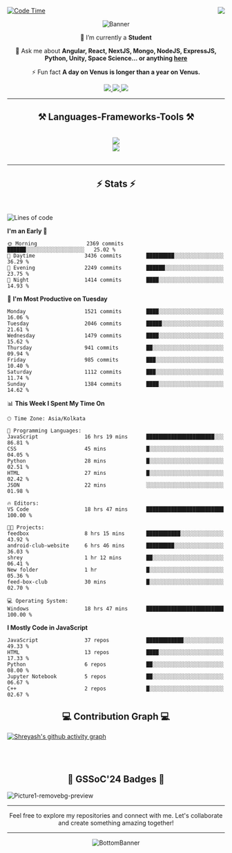 <div>
 
<img align="right" src="https://visitor-badge.laobi.icu/badge?page_id=shreyash3087.shreyash3087" />

 [![Code Time](https://wakatime.com/badge/user/cd5f70df-e644-46f4-a03b-e1ce78615131.svg)](https://wakatime.com/@cd5f70df-e644-46f4-a03b-e1ce78615131)
 
</div>


<div align="center">
 
![Banner](https://github.com/user-attachments/assets/fe33d289-b057-4d85-ad76-3103802aa9e1)

</div>


<div align="center">
 
 🔭 I’m currently a **Student** 

💬 Ask me about **Angular, React, NextJS, Mongo, NodeJS, ExpressJS, Python, Unity, Space Science... or anything [here](https://github.com/shreyash3087/shreyash3087/issues)**

⚡ Fun fact **A day on Venus is longer than a year on Venus.**

</div>
 
<div align="center"> 
  <a href="mailto:shreyash3087@gmail.com">
    <img src="https://img.shields.io/badge/Gmail-333333?style=for-the-badge&logo=gmail&logoColor=red" />
  </a>
  <a href="https://www.linkedin.com/in/shreyash-srivastava-1a1161280" target="_blank">
    <img src="https://img.shields.io/badge/LinkedIn-0077B5?style=for-the-badge&logo=linkedin&logoColor=white" target="_blank" />
  </a>
  <a href="https://github.com/shreyash3087" target="_blank">
     <img src="https://img.shields.io/badge/Github-FF5722?style=for-the-badge&logo=github&logoColor=white" target="_blank" />
  </a>
</div>
<hr/>
 
<h2 align="center">⚒️ Languages-Frameworks-Tools ⚒️</h2>
<br/>
<div align="center">
    <img src="https://skillicons.dev/icons?i=react,bootstrap,html,css,vscode,github,figma,cpp,vercel,netlify" /><br>
    <img src="https://skillicons.dev/icons?i=tailwind,git,nodejs,python,javascript,typescript,express,firebase,mongodb,nextjs,unity,azure,blender" /><br>
</div>

<br/>
<hr/>

<h2 align="center">⚡ Stats ⚡</h2>

<br>
<div>
 
 
<!--START_SECTION:waka-->
![Lines of code](https://img.shields.io/badge/From%20Hello%20World%20I%27ve%20Written-5.0%20million%20lines%20of%20code-blue)

**I'm an Early 🐤** 

```text
🌞 Morning                2369 commits        ██████░░░░░░░░░░░░░░░░░░░   25.02 % 
🌆 Daytime                3436 commits        █████████░░░░░░░░░░░░░░░░   36.29 % 
🌃 Evening                2249 commits        ██████░░░░░░░░░░░░░░░░░░░   23.75 % 
🌙 Night                  1414 commits        ████░░░░░░░░░░░░░░░░░░░░░   14.93 % 
```
📅 **I'm Most Productive on Tuesday** 

```text
Monday                   1521 commits        ████░░░░░░░░░░░░░░░░░░░░░   16.06 % 
Tuesday                  2046 commits        █████░░░░░░░░░░░░░░░░░░░░   21.61 % 
Wednesday                1479 commits        ████░░░░░░░░░░░░░░░░░░░░░   15.62 % 
Thursday                 941 commits         ██░░░░░░░░░░░░░░░░░░░░░░░   09.94 % 
Friday                   985 commits         ███░░░░░░░░░░░░░░░░░░░░░░   10.40 % 
Saturday                 1112 commits        ███░░░░░░░░░░░░░░░░░░░░░░   11.74 % 
Sunday                   1384 commits        ████░░░░░░░░░░░░░░░░░░░░░   14.62 % 
```


📊 **This Week I Spent My Time On** 

```text
🕑︎ Time Zone: Asia/Kolkata

💬 Programming Languages: 
JavaScript               16 hrs 19 mins      ██████████████████████░░░   86.81 % 
CSS                      45 mins             █░░░░░░░░░░░░░░░░░░░░░░░░   04.05 % 
Python                   28 mins             █░░░░░░░░░░░░░░░░░░░░░░░░   02.51 % 
HTML                     27 mins             █░░░░░░░░░░░░░░░░░░░░░░░░   02.42 % 
JSON                     22 mins             ░░░░░░░░░░░░░░░░░░░░░░░░░   01.98 % 

🔥 Editors: 
VS Code                  18 hrs 47 mins      █████████████████████████   100.00 % 

🐱‍💻 Projects: 
feedbox                  8 hrs 15 mins       ███████████░░░░░░░░░░░░░░   43.92 % 
android-club-website     6 hrs 46 mins       █████████░░░░░░░░░░░░░░░░   36.03 % 
shrey                    1 hr 12 mins        ██░░░░░░░░░░░░░░░░░░░░░░░   06.41 % 
New folder               1 hr                █░░░░░░░░░░░░░░░░░░░░░░░░   05.36 % 
feed-box-club            30 mins             █░░░░░░░░░░░░░░░░░░░░░░░░   02.70 % 

💻 Operating System: 
Windows                  18 hrs 47 mins      █████████████████████████   100.00 % 
```

**I Mostly Code in JavaScript** 

```text
JavaScript               37 repos            ████████████░░░░░░░░░░░░░   49.33 % 
HTML                     13 repos            ████░░░░░░░░░░░░░░░░░░░░░   17.33 % 
Python                   6 repos             ██░░░░░░░░░░░░░░░░░░░░░░░   08.00 % 
Jupyter Notebook         5 repos             ██░░░░░░░░░░░░░░░░░░░░░░░   06.67 % 
C++                      2 repos             █░░░░░░░░░░░░░░░░░░░░░░░░   02.67 % 
```




<!--END_SECTION:waka-->

</div>

<div>
  <div align="center" ><h2 align="center">💻 Contribution Graph 💻</h2></div>
 
  [![Shreyash's github activity graph](https://github-readme-activity-graph.vercel.app/graph?username=shreyash3087&hide_border=true&theme=github)](https://github.com/ashutosh00710/github-readme-activity-graph)
 
</div>

<br/><br/>

<h2 align="center">🔰 GSSoC'24 Badges 🔰</h2>

![Picture1-removebg-preview](https://github.com/user-attachments/assets/4ece96a5-043a-44df-b51b-40738d3603ff)

<div align="center"> 
  <hr/>
  Feel free to explore my repositories and connect with me. Let's collaborate and create something amazing together!
  <hr/>
</div>

<div align="center">
 
![BottomBanner](https://github.com/user-attachments/assets/7afe064f-9b9f-401d-bec1-35c8625bb3dc)

</div>

